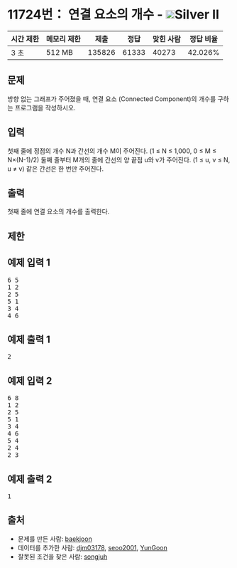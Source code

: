 # 11724번： 연결 요소의 개수 - <img src="https://static.solved.ac/tier_small/9.svg" style="height:20px" />Silver II


| 시간 제한 | 메모리 제한 | 제출 | 정답 | 맞힌 사람 | 정답 비율 |
| --- | --- | --- | --- | --- | --- |
| 3 초 | 512 MB | 135826 | 61333 | 40273 | 42.026% |


## 문제


방향 없는 그래프가 주어졌을 때, 연결 요소 (Connected Component)의 개수를 구하는 프로그램을 작성하시오.




## 입력


첫째 줄에 정점의 개수 N과 간선의 개수 M이 주어진다. (1 ≤ N ≤ 1,000, 0 ≤ M ≤ N×(N-1)/2) 둘째 줄부터 M개의 줄에 간선의 양 끝점 u와 v가 주어진다. (1 ≤ u, v ≤ N, u ≠ v) 같은 간선은 한 번만 주어진다.




## 출력


첫째 줄에 연결 요소의 개수를 출력한다.




## 제한




## 예제 입력 1


<pre>6 5
1 2
2 5
5 1
3 4
4 6
</pre>


## 예제 출력 1


<pre>2
</pre>




## 예제 입력 2


<pre>6 8
1 2
2 5
5 1
3 4
4 6
5 4
2 4
2 3
</pre>


## 예제 출력 2


<pre>1
</pre>






## 출처


- 문제를 만든 사람: [baekjoon](/user/baekjoon)
- 데이터를 추가한 사람: [djm03178](/user/djm03178), [seoo2001](/user/seoo2001), [YunGoon](/user/YunGoon)
- 잘못된 조건을 찾은 사람: [songjuh](/user/songjuh)




